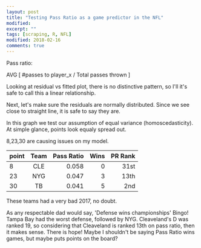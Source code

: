 ```yaml
---
layout: post
title: "Testing Pass Ratio as a game predictor in the NFL"
modified:
excerpt: ""
tags: [scraping, R, NFL]
modified: 2018-02-16
comments: true
---
```





Pass ratio:

AVG [ #passes to player_x / Total passes thrown ]


Looking at residual vs fitted plot, there is no distinctive pattern, so I'll it's safe to call this a linear relationship.


Next, let's make sure the residuals are normally distributed. Since we see close to straight line, it is safe to say they are.


In this graph we test our assumption of equal variance (homoscedasticity). At simple glance, points look equaly spread out. 



8,23,30 are causing issues on my model. 

| point        | Team     | Pass Ratio | Wins | PR Rank
| ------------- |:-------------:| -----:| -----:| -----:|
| 8     | CLE | 0.058 | 0 | 31st |
| 23     | NYG |   0.047 | 3 | 13th |
| 30     | TB | 0.041 | 5 | 2nd |

These teams had a very bad 2017, no doubt. 

As any respectable dad would say, 'Defense wins championships' Bingo! Tampa Bay had the worst defense, followed  by NYG. Cleaveland's D was ranked 19, so considering that Cleaveland is ranked 13th on pass ratio, then it makes sense. There is hope! Maybe I shouldn't be saying Pass Ratio wins games, but maybe puts points on the board?



